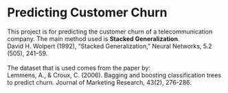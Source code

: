# Predicting Customer Churn

This project is for predicting the customer churn of a telecommunication company.
The main method used is **Stacked Generalization**. <br>
David H. Wolpert (1992), “Stacked Generalization,” Neural Networks, 5.2 (505), 241–59. <br>
<br>
The dataset that is used comes from the paper by: <br>
Lemmens, A., & Croux, C. (2006). Bagging and boosting classification trees to predict churn. Journal of
Marketing Research, 43(2), 276-286.
